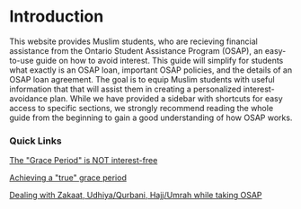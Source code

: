 # Introduction

This website provides Muslim students, who are recieving financial assistance from the Ontario Student Assistance Program (OSAP), an easy-to-use guide on how to avoid interest. This guide will simplify for students what exactly is an OSAP loan, important OSAP policies, and the details of an OSAP loan agreement. The goal is to equip Muslim students with useful information that that will assist them in creating a personalized interest-avoidance plan. While we have provided a sidebar with shortcuts for easy access to specific sections, we strongly recommend reading the whole guide from the beginning to gain a good understanding of how OSAP works.

### Quick Links

[The "Grace Period" is NOT interest-free](./terminology/grace)

[Achieving a "true" grace period](./repayment/payOff)

[Dealing with Zakaat, Udhiya/Qurbani, Hajj/Umrah while taking OSAP](./rulings/fatwa)
